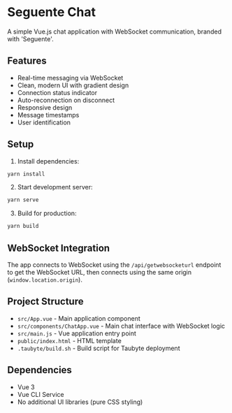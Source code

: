 # Seguente Chat

A simple Vue.js chat application with WebSocket communication, branded with 'Seguente'.

## Features

- Real-time messaging via WebSocket
- Clean, modern UI with gradient design
- Connection status indicator
- Auto-reconnection on disconnect
- Responsive design
- Message timestamps
- User identification

## Setup

1. Install dependencies:

```bash
yarn install
```

2. Start development server:

```bash
yarn serve
```

3. Build for production:

```bash
yarn build
```

## WebSocket Integration

The app connects to WebSocket using the `/api/getwebsocketurl` endpoint to get the WebSocket URL, then connects using the same origin (`window.location.origin`).

## Project Structure

- `src/App.vue` - Main application component
- `src/components/ChatApp.vue` - Main chat interface with WebSocket logic
- `src/main.js` - Vue application entry point
- `public/index.html` - HTML template
- `.taubyte/build.sh` - Build script for Taubyte deployment

## Dependencies

- Vue 3
- Vue CLI Service
- No additional UI libraries (pure CSS styling)
